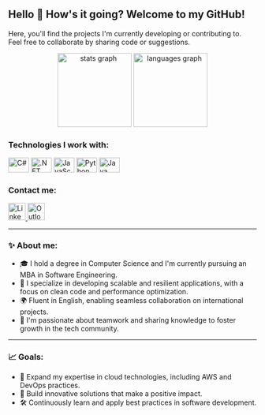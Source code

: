 <h2 align="left">Hello 👋 How's it going? Welcome to my GitHub!</h2>
<p>Here, you'll find the projects I'm currently developing or contributing to. Feel free to collaborate by sharing code or suggestions.</p>

<div align="center">
  <img src="https://github-readme-stats.vercel.app/api?hide_title=false&hide_rank=false&show_icons=true&include_all_commits=true&count_private=true&disable_animations=false&theme=dracula&locale=en&hide_border=false&username=GuilhermeFeitoza" height="150" alt="stats graph" />
  <img src="https://github-readme-stats.vercel.app/api/top-langs?locale=en&hide_title=false&layout=compact&card_width=320&langs_count=5&theme=dracula&hide_border=false&username=GuilhermeFeitoza" height="150" alt="languages graph" />
</div>

<div align="left">
  <h3>Technologies I work with:</h3>
  <img src="https://cdn.jsdelivr.net/gh/devicons/devicon/icons/csharp/csharp-original.svg" height="30" width="42" alt="C#" />
  <img src="https://cdn.jsdelivr.net/gh/devicons/devicon/icons/dotnetcore/dotnetcore-original.svg" height="30" width="42" alt=".NET Core" />
  <img src="https://cdn.jsdelivr.net/gh/devicons/devicon/icons/javascript/javascript-original.svg" height="30" width="42" alt="JavaScript" />
  <img src="https://cdn.jsdelivr.net/gh/devicons/devicon/icons/python/python-original.svg" height="30" width="42" alt="Python" />
  <img src="https://cdn.jsdelivr.net/gh/devicons/devicon/icons/java/java-original.svg" height="30" width="42" alt="Java" />
</div>

<div align="left">
  <h3>Contact me:</h3>
  <a href="https://www.linkedin.com/in/guilhermefeitoza/" target="_blank">
    <img src="https://img.shields.io/static/v1?message=LinkedIn&logo=linkedin&label=&color=0077B5&logoColor=white&labelColor=&style=for-the-badge" height="35" alt="LinkedIn" />
  </a>
  <a href="mailto:guilhermefeitoza09@outlook.com" target="_blank">
    <img src="https://img.shields.io/static/v1?message=Outlook&logo=microsoft-outlook&label=&color=0078D4&logoColor=white&labelColor=&style=for-the-badge" height="35" alt="Outlook" />
  </a>
</div>

---

<h3>✨ About me:</h3>
<ul>
  <li>🎓 I hold a degree in Computer Science and I'm currently pursuing an MBA in Software Engineering.</li>
  <li>💼 I specialize in developing scalable and resilient applications, with a focus on clean code and performance optimization.</li>
  <li>🌍 Fluent in English, enabling seamless collaboration on international projects.</li>
  <li>🤝 I'm passionate about teamwork and sharing knowledge to foster growth in the tech community.</li>
</ul>

---

<h3>📈 Goals:</h3>
<ul>
  <li>🌟 Expand my expertise in cloud technologies, including AWS and DevOps practices.</li>
  <li>🚀 Build innovative solutions that make a positive impact.</li>
  <li>🛠️ Continuously learn and apply best practices in software development.</li>
</ul>
